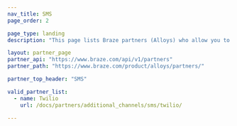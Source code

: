 ```yaml
---
nav_title: SMS
page_order: 2

page_type: landing
description: "This page lists Braze partners (Alloys) who allow you to use SMS via webhooks in your messaging campaigns."

layout: partner_page
partner_api: "https://www.braze.com/api/v1/partners"
partner_path: "https://www.braze.com/product/alloys/partners/"

partner_top_header: "SMS"

valid_partner_list:
  - name: Twilio
    url: /docs/partners/additional_channels/sms/twilio/

---
```

